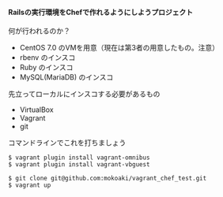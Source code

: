 #### Railsの実行環境をChefで作れるようにしようプロジェクト

何が行われるのか？
- CentOS 7.0 のVMを用意（現在は第3者の用意したもの。注意）
- rbenv のインスコ
- Ruby のインスコ
- MySQL(MariaDB) のインスコ

先立ってローカルにインスコする必要があるもの
- VirtualBox
- Vagrant
- git

コマンドラインでこれを打ちましょう
```
$ vagrant plugin install vagrant-omnibus  
$ vagrant plugin install vagrant-vbguest  

$ git clone git@github.com:mokoaki/vagrant_chef_test.git
$ vagrant up
```
